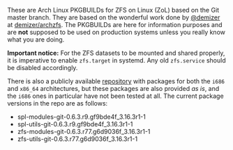 These are Arch Linux PKGBUILDs for ZFS on Linux (ZoL) based on the Git master branch. They are based on the wonderful work done by [@demizer](https://github.com/demizer) at [demizer/archzfs](https://github.com/demizer/archzfs). The PKGBUILDs are here for information purposes and are **not** supposed to be used on production systems unless you really know what you are doing.

**Important notice:** For the ZFS datasets to be mounted and shared properly, it is imperative to enable `zfs.target` in systemd. Any old `zfs.service` should be disabled accordingly.

There is also a publicly available [repository](http://kerberia.net/archlinux/repo/archzfs-git) with packages for both the `i686` and `x86_64` architectures, but these packages are also provided *as is*, and the `i686` ones in particular have not been tested at all. The current package versions in the repo are as follows:

* spl-modules-git-0.6.3.r9.gf9bde4f_3.16.3r1-1
* spl-utils-git-0.6.3.r9.gf9bde4f_3.16.3r1-1
* zfs-modules-git-0.6.3.r77.g6d9036f_3.16.3r1-1
* zfs-utils-git-0.6.3.r77.g6d9036f_3.16.3r1-1

